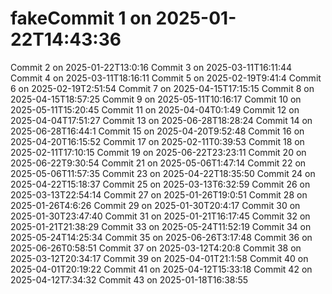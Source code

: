 # fakeCommit 1 on 2025-01-22T14:43:36
Commit 2 on 2025-01-22T13:0:16
Commit 3 on 2025-03-11T16:11:44
Commit 4 on 2025-03-11T18:16:11
Commit 5 on 2025-02-19T9:41:4
Commit 6 on 2025-02-19T2:51:54
Commit 7 on 2025-04-15T17:15:15
Commit 8 on 2025-04-15T18:57:25
Commit 9 on 2025-05-11T10:16:17
Commit 10 on 2025-05-11T15:20:45
Commit 11 on 2025-04-04T0:1:49
Commit 12 on 2025-04-04T17:51:27
Commit 13 on 2025-06-28T18:28:24
Commit 14 on 2025-06-28T16:44:1
Commit 15 on 2025-04-20T9:52:48
Commit 16 on 2025-04-20T16:15:52
Commit 17 on 2025-02-11T0:39:53
Commit 18 on 2025-02-11T17:10:15
Commit 19 on 2025-06-22T23:23:11
Commit 20 on 2025-06-22T9:30:54
Commit 21 on 2025-05-06T1:47:14
Commit 22 on 2025-05-06T11:57:35
Commit 23 on 2025-04-22T18:35:50
Commit 24 on 2025-04-22T15:18:37
Commit 25 on 2025-03-13T6:32:59
Commit 26 on 2025-03-13T22:54:14
Commit 27 on 2025-01-26T19:0:51
Commit 28 on 2025-01-26T4:6:26
Commit 29 on 2025-01-30T20:4:17
Commit 30 on 2025-01-30T23:47:40
Commit 31 on 2025-01-21T16:17:45
Commit 32 on 2025-01-21T21:38:29
Commit 33 on 2025-05-24T11:52:19
Commit 34 on 2025-05-24T14:25:34
Commit 35 on 2025-06-26T3:17:48
Commit 36 on 2025-06-26T0:58:51
Commit 37 on 2025-03-12T4:20:8
Commit 38 on 2025-03-12T20:34:17
Commit 39 on 2025-04-01T21:1:58
Commit 40 on 2025-04-01T20:19:22
Commit 41 on 2025-04-12T15:33:18
Commit 42 on 2025-04-12T7:34:32
Commit 43 on 2025-01-18T16:38:55
